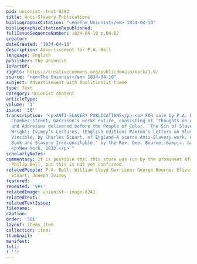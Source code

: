 ```yaml
---
pid: unionist--text-0382
title: Anti-Slavery Publications
bibliographicCitation: "<em>The Unionist</em> 1834-04-10"
bibliographicCitationRepublished: 
fullIssueSequenceNumber: 1834-04-10 p.04.82
creator: 
dateCreated: '1834-04-10'
description: Advertisement for P.A. Bell
language: English
publisher: The Unionist
IsPartOf: 
rights: https://creativecommons.org/publicdomain/mark/1.0/
source: "<em>The Unionist</em> 1834-04-10"
subject: Advertisement with Abolitionist theme
type: Text
category: Unionist content
articleType: 
volume: '1'
issue: '36'
transcription: "<p>ANTI-SLAVERY PUBLICATIONS</p> <p> FOR sale by P.A. BELL, No. 73,
  Chamber-street, Garrison’s works entire, consisting of ‘Thoughts on African Colonization,’
  and Addresses delivered before the People of Color. ‘The Sin of Slavery,’ by Professor
  Wright; Ivimey’s Lectures, (English edition)—Paxton’s Letters on Slavery—Prejudice
  Vincible, by Charles Stuart, of England—A scarce Anti-Slavery work, entitled ‘The
  Book and Slavery Irreconcilable,’ by the Rev. Geo. Bourne,—&amp;c. &amp;c. </p>
  <p>New York, 1833.</p> "
scholarlyNotes: 
commentary: It is possible that this store was run by the prominent African-American
  Philip Bell, but this is not yet confirmed.
relatedPeople: P.A. Bell; William Lloyd Garrison; George Bourne; Elizur Wright; Charles
  Stuart; Joseph Ivimey
featured: 
repeated: 'yes'
relatedImage: unionist--image-0241
relatedText: 
relatedTextIssue: 
filename: 
caption: 
order: '381'
layout: items_item
collection: items
thumbnail: 
manifest: 
full: 
! '': 
---
```

